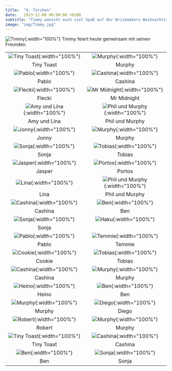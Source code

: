 ```yaml
---
title:  "8. Türchen"
date:   2023-12-08 00:00:00 +0100
subtitle: "Timmy wünscht euch viel Spaß auf der Brickmakers Weihnachtsfeier."
image: "img/Timmy.jpg"
---
```


![Timmy](../img/Timmy.jpg){:width="100%"}
Timmy feiert heute gemeinsam mit seinen Freunden.

|   |   |
|:---:|:---:|
| ![Tiny Toast](../img/tiny_toast.jpg){:width="100%"} | ![Murphy](../img/murphy_02.jpg){:width="100%"} |
| Tiny Toast | Murphy |
| ![Pablo](../img/Pablo.jpg){:width="100%"} | ![Cashina](../img/cashina_03.jpg){:width="100%"} |
| Pablo | Cashina |
| ![Flecki](../img/Flecki.jpg){:width="100%"} | ![Mr Midnight](../img/mr_midnight.jpg){:width="100%"} |
| Flecki | Mr Midnight |
| ![Amy und Lina](../img/AmyLina.jpg){:width="100%"} | ![Phil und Murphy](../img/Franziska_Phil_Murphy.jpg){:width="100%"} |
| Amy und Lina | Phil und Murphy |
| ![Jonny](../img/Monika_Jonny.png){:width="100%"} | ![Murphy](../img/murphy_04.jpg){:width="100%"} |
| Jonny | Murphy |
| ![Sonja](../img/Sebastian_Sonja04.jpeg){:width="100%"} | ![Tobias](../img/thomas_tobias.png){:width="100%"} |
| Sonja | Tobias |
| ![Jasper](../img/Moritz_Jasper.jpeg){:width="100%"} | ![Portos](../img/Portos_Schutzbunker_Jenny.jpg){:width="100%"} |
| Jasper | Portos |
| ![Lina](../img/Martin_Lina.jpeg){:width="100%"} | ![Phil und Murphy](../img/PhilUndMurphy.png){:width="100%"} |
| Lina | Phil und Murphy |
| ![Cashina](../img/cashina_01.jpg){:width="100%"} | ![Ben](../img/Luca_Ben_Weiterbildung.jpg){:width="100%"} |
| Cashina | Ben |
| ![Sonja](../img/Sebastian_Sonja02.png){:width="100%"} | ![Haku](../img/haku.jpg){:width="100%"} |
| Sonja |   |
| ![Pablo](../img/Manu_Pablo.jpg){:width="100%"} | ![Temmie](../img/Kailex_Temmie.jpeg){:width="100%"} |
| Pablo | Temmie |
| ![Cookie](../img/cookie02.png){:width="100%"} | ![Tobias](../img/thomas_tobias02.png){:width="100%"} |
| Cookie | Tobias |
| ![Cashina](../img/cashina_04.jpg){:width="100%"} | ![Murphy](../img/murphy_01.jpg){:width="100%"} |
| Cashina | Murphy|
| ![Heino](../img/Heino_Emil_close.jpg){:width="100%"} | ![Ben](../img/Ben.jpg){:width="100%"} |
| Heino | Ben |
| ![Murphy](../img/murphy_06.jpg){:width="100%"} | ![Diego](../img/Diego.png){:width="100%"} |
| Murphy | Diego |
| ![Robert](../img/robert.png){:width="100%"} | ![Murphy](../img/murphy_05.jpg){:width="100%"} |
| Robert | Murphy |
| ![Tiny Toast](../img/tiny_toast_01.jpg){:width="100%"} | ![Cashina](../img/cashina_02.jpg){:width="100%"} |
| Tiny Toast | Cashina |
| ![Ben](../img/luca_ben_christmas.jpeg){:width="100%"} | ![Sonja](../img/Sebastian_Sonja03.png){:width="100%"} |
| Ben | Sonja |
